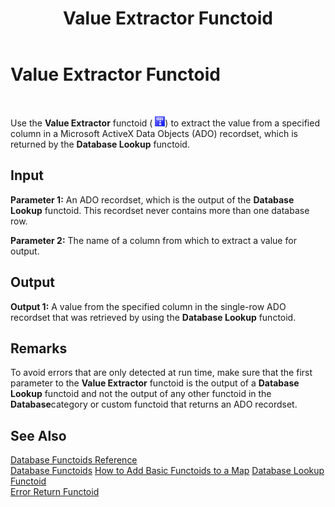 ﻿---
title: Value Extractor Functoid
TOCTitle: Value Extractor Functoid
ms:assetid: 45a9a968-b100-4812-884a-f18879afc9c7
ms:mtpsurl: https://msdn.microsoft.com/en-us/library/Aa559864(v=BTS.80)
ms:contentKeyID: 51527666
ms.date: 08/30/2017
mtps_version: v=BTS.80
---

# Value Extractor Functoid

 

Use the **Value Extractor** functoid ( ![](images/Aa562112.8a16abc4-981d-49cb-87e5-6bb7b57b8cf0(BTS.80).jpeg)) to extract the value from a specified column in a Microsoft ActiveX Data Objects (ADO) recordset, which is returned by the **Database Lookup** functoid.

## Input

**Parameter 1:** An ADO recordset, which is the output of the **Database Lookup** functoid. This recordset never contains more than one database row.

**Parameter 2:** The name of a column from which to extract a value for output.

## Output

**Output 1:** A value from the specified column in the single-row ADO recordset that was retrieved by using the **Database Lookup** functoid.

## Remarks

To avoid errors that are only detected at run time, make sure that the first parameter to the **Value Extractor** functoid is the output of a **Database Lookup** functoid and not the output of any other functoid in the **Database**category or custom functoid that returns an ADO recordset.

## See Also

[Database Functoids Reference](database-functoids-reference.md)  
[Database Functoids](https://msdn.microsoft.com/library/aa560892\(v=bts.80\))  
[How to Add Basic Functoids to a Map](https://msdn.microsoft.com/library/aa560635\(v=bts.80\))  
[Database Lookup Functoid](database-lookup-functoid.md)  
[Error Return Functoid](error-return-functoid.md)


